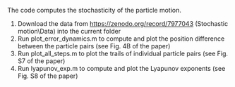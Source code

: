 The code computes the stochasticity of the particle motion.
1. Download the data from https://zenodo.org/record/7977043 (Stochastic motion\Data) into the current folder
2. Run plot_error_dynamics.m to compute and plot the position difference between the particle pairs (see Fig. 4B of the paper)
3. Run plot_all_steps.m to plot the trails of individual particle pairs (see Fig. S7 of the paper)
4. Run lyapunov_exp.m to compute and plot the Lyapunov exponents (see Fig. S8 of the paper)
